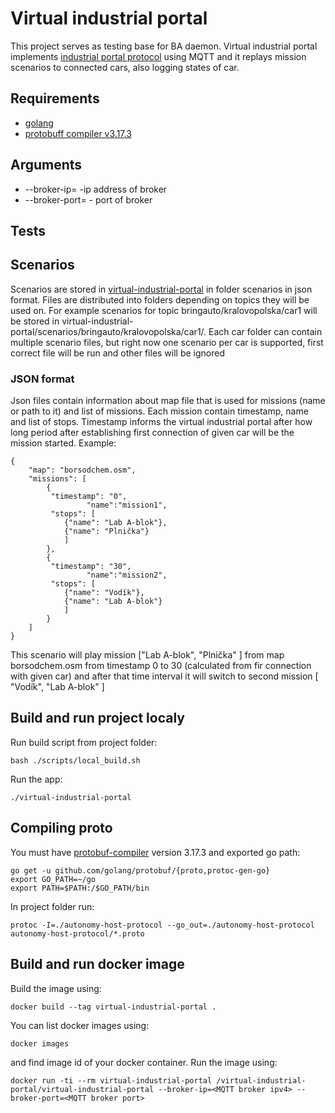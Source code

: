 # Virtual industrial portal
This project serves as testing base for BA daemon. Virtual industrial portal implements [industrial portal protocol](https://docs.google.com/document/d/1sjIE4_c9NrQCpUvlgOwejVMWf6U-QSh_9qobpMqOIRU/edit) using MQTT and it replays mission scenarios to connected cars, also logging states of car.

## Requirements
- [golang](https://golang.org/)
- [protobuff compiler v3.17.3](https://github.com/protocolbuffers/protobuf/releases/tag/v3.17.3) 

## Arguments
- --broker-ip=<ipv4> -ip address of broker
- --broker-port=<port> - port of broker

## Tests

## Scenarios 
Scenarios are stored in [virtual-industrial-portal](https://gitlab.bringauto.com/bring-auto/host-platform/virtual-industrial-portal) in folder scenarios in json format. Files are distributed  into folders depending on topics they will be used on. For example scenarios for topic bringauto/kralovopolska/car1 will be stored in virtual-industrial-portal/scenarios/bringauto/kralovopolska/car1/. Each car folder can contain multiple scenario files, but right now one scenario per car is supported, first correct file will be run and other files will be ignored

### JSON format
Json files contain information about map file that is used for missions (name or path to it) and list of missions. Each mission contain timestamp, name and list of stops. Timestamp informs the virtual industrial portal after how long period after establishing first connection of given car will be the mission started. Example:

```
{
	"map": "borsodchem.osm",
	"missions": [
		{
		 "timestamp": "0",
                 "name":"mission1",
		 "stops": [
			{"name": "Lab A-blok"},
			{"name": "Plnička"}
			]
		},
		{
	 	 "timestamp": "30",
                 "name":"mission2",
		 "stops": [
			{"name": "Vodík"},
			{"name": "Lab A-blok"}
			]
		}
	]
}
```
This scenario will play mission ["Lab A-blok", "Plnička" ] from map borsodchem.osm from timestamp 0 to 30 (calculated from fir connection with given car) and after that time interval it will switch to second mission  [ "Vodík", "Lab A-blok" ]



## Build and run project localy
Run build script from project folder:
```
bash ./scripts/local_build.sh
```
Run the app: 
```
./virtual-industrial-portal
```

## Compiling proto
You must have [protobuf-compiler](https://github.com/protocolbuffers/protobuf/releases/tag/v3.17.3) version 3.17.3 and exported go path:
```
go get -u github.com/golang/protobuf/{proto,protoc-gen-go}
export GO_PATH=~/go
export PATH=$PATH:/$GO_PATH/bin
```
In project folder run:
```
protoc -I=./autonomy-host-protocol --go_out=./autonomy-host-protocol autonomy-host-protocol/*.proto
```

## Build and run docker image
Build the image using:
```
docker build --tag virtual-industrial-portal .
```
You can list docker images using:
```
docker images
```
and find image id of your docker container. Run the image using:
```
docker run -ti --rm virtual-industrial-portal /virtual-industrial-portal/virtual-industrial-portal --broker-ip=<MQTT broker ipv4> --broker-port=<MQTT broker port>
```